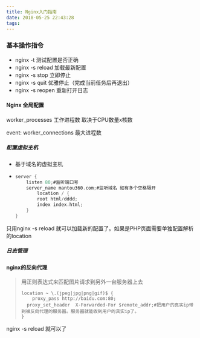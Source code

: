 ```yaml
---
title: Nginx入门指南
date: 2018-05-25 22:43:28
tags:
---
```

### 基本操作指令

- nginx -t 测试配置是否正确
- nginx -s reload 加载最新配置
- nginx -s stop 立即停止
- nginx  -s quit 优雅停止（完成当前任务后再退出）
- nginx -s reopen 重新打开日志



#### Nginx 全局配置

worker_processes  工作进程数 取决于CPU数量x核数

event: worker_connections  最大进程数

##### 配置虚拟主机

- 基于域名的虚拟主机

- ```objective-c
  server {
      listen 80;#监听端口号
      server_name mantou360.com;#监听域名 如有多个空格隔开
          location / {
          root html/dddd;
          index index.html;
      }
  }
  ```

只用nginx -s reload 就可以加载新的配置了。如果是PHP页面需要单独配置解析的location

##### 日志管理

#### nginx的反向代理

> 用正则表达式来匹配图片请求到另外一台服务器上去
>
> ```object 
> location ~ \.(jpeg|jpg|png|gif)$ {
>     proxy_pass http://baidu.com:80;
> 	proxy_set_header  X-Forwarded-For $remote_addr;#把用户的真实ip带到被反向代理的服务器。服务器就能收到用户的真实ip了。
> }
>
> ```

nginx -s reload 就可以了


